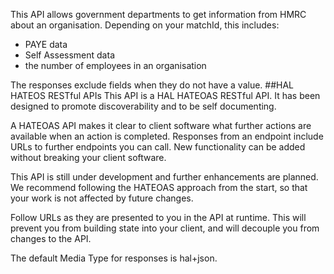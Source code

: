 This API allows government departments to get information from HMRC about an organisation. Depending on your matchId, this includes:
- PAYE data
- Self Assessment data
- the number of employees in an organisation

The responses exclude fields when they do not have a value.
##HAL HATEOS RESTful APIs
This API is a HAL HATEOAS RESTful API. It has been designed to promote discoverability and to be self documenting.

A HATEOAS API makes it clear to client software what further actions are available when an action is completed. Responses from an endpoint include URLs to further endpoints you can call. New functionality can be added without breaking your client software.

This API is still under development and further enhancements are planned. We recommend following the HATEOAS approach from the start, so that your work is not affected by future changes.

Follow URLs as they are presented to you in the API at runtime. This will prevent you from building state into your client, and will decouple you from changes to the API.

The default Media Type for responses is hal+json.
